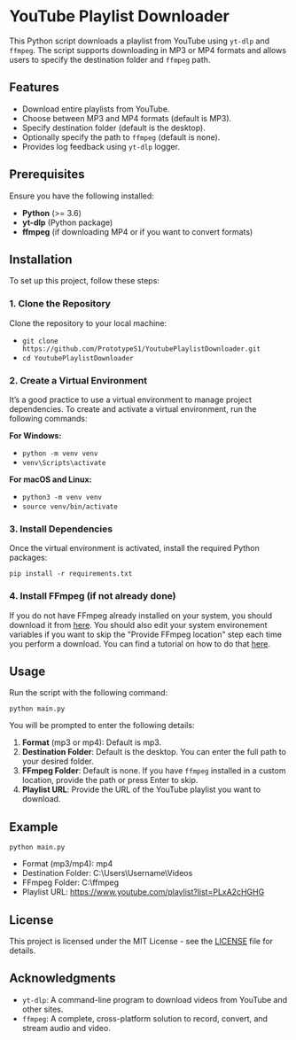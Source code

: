 # YouTube Playlist Downloader

This Python script downloads a playlist from YouTube using `yt-dlp` and `ffmpeg`. The script supports downloading in MP3 or MP4 formats and allows users to specify the destination folder and `ffmpeg` path.

## Features

- Download entire playlists from YouTube.
- Choose between MP3 and MP4 formats (default is MP3).
- Specify destination folder (default is the desktop).
- Optionally specify the path to `ffmpeg` (default is none).
- Provides log feedback using `yt-dlp` logger.

## Prerequisites

Ensure you have the following installed:

- **Python** (>= 3.6)
- **yt-dlp** (Python package)
- **ffmpeg** (if downloading MP4 or if you want to convert formats)

## Installation

To set up this project, follow these steps:

### 1. Clone the Repository

Clone the repository to your local machine:
- `git clone https://github.com/PrototypeS1/YoutubePlaylistDownloader.git`
- `cd YoutubePlaylistDownloader`

### 2. Create a Virtual Environment

It’s a good practice to use a virtual environment to manage project dependencies. To create and activate a virtual environment, run the following commands:

**For Windows:**

  - `python -m venv venv`
  - `venv\Scripts\activate`


**For macOS and Linux:**

  - `python3 -m venv venv`
  - `source venv/bin/activate`


### 3. Install Dependencies

Once the virtual environment is activated, install the required Python packages:

   `pip install -r requirements.txt`

### 4. Install FFmpeg (if not already done)

If you do not have FFmpeg already installed on your system, you should download it from [here](https://www.ffmpeg.org/download.html).
You should also edit your system environement variables if you want to skip the "Provide FFmpeg location" step each time you perform a download. You can find a tutorial on how to do that [here](https://phoenixnap.com/kb/ffmpeg-windows).

## Usage

Run the script with the following command:

   `python main.py`

You will be prompted to enter the following details:

1. **Format** (mp3 or mp4): Default is mp3.
2. **Destination Folder**: Default is the desktop. You can enter the full path to your desired folder.
3. **FFmpeg Folder**: Default is none. If you have `ffmpeg` installed in a custom location, provide the path or press Enter to skip.
4. **Playlist URL**: Provide the URL of the YouTube playlist you want to download.

## Example

   `python main.py`

   - Format (mp3/mp4): mp4
   - Destination Folder: C:\Users\Username\Videos
   - FFmpeg Folder: C:\ffmpeg
   - Playlist URL: https://www.youtube.com/playlist?list=PLxA2cHGHG

## License

This project is licensed under the MIT License - see the [LICENSE](LICENSE) file for details.

## Acknowledgments

- `yt-dlp`: A command-line program to download videos from YouTube and other sites.
- `ffmpeg`: A complete, cross-platform solution to record, convert, and stream audio and video.
